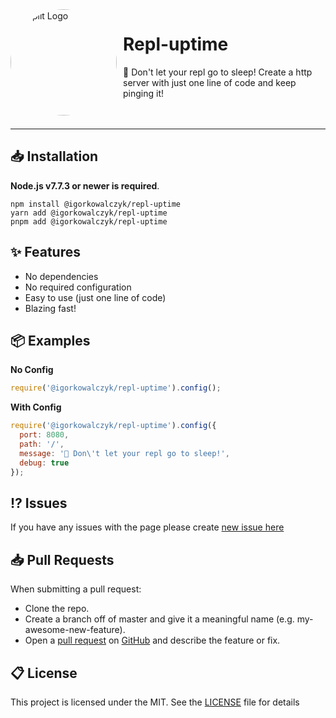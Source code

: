 <img width="170" height="170" align="left" style="float: left; margin: 0 10px 0 0; border-radius: 50%;" alt="Replit Logo" src="https://user-images.githubusercontent.com/49127376/163621584-81a05476-a4ba-4f0d-affa-a378f338a0e7.png">  

# Repl-uptime

🤙 Don't let your repl go to sleep! Create a http server with just one line of code and keep pinging it!
<br><br><br>

---

## 📥 Installation
**Node.js v7.7.3 or newer is required**.
```
npm install @igorkowalczyk/repl-uptime
yarn add @igorkowalczyk/repl-uptime
pnpm add @igorkowalczyk/repl-uptime
```

## ✨ Features
 - No dependencies
 - No required configuration
 - Easy to use (just one line of code)
 - Blazing fast!

## 📦 Examples
**No Config**
```javascript
require('@igorkowalczyk/repl-uptime').config();
```
**With Config**
```javascript
require('@igorkowalczyk/repl-uptime').config({
  port: 8080,
  path: '/',
  message: '🤙 Don\'t let your repl go to sleep!',
  debug: true
});
```

## ⁉️ Issues
If you have any issues with the page please create [new issue here](https://github.com/igorkowalczyk/repl-uptime/issues)

## 📥 Pull Requests
When submitting a pull request:
- Clone the repo.
- Create a branch off of master and give it a meaningful name (e.g. my-awesome-new-feature).
- Open a [pull request](https://github.com/igorkowalczyk/repl-uptime/pulls) on [GitHub](https://github.com) and describe the feature or fix.

## 📋 License
This project is licensed under the MIT. See the [LICENSE](https://github.com/igorkowalczyk/repl-uptime/blob/master/license.md) file for details

